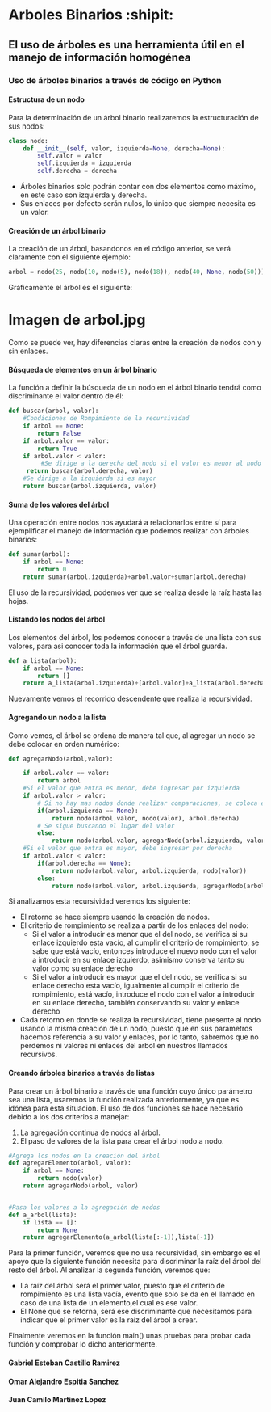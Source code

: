 # Arboles Binarios :shipit:
## El uso de árboles es una herramienta útil en el manejo de información homogénea
### Uso de árboles binarios a través de código en Python
#### Estructura de un nodo
Para la determinación de un árbol binario realizaremos la estructuración de sus nodos:
```python
class nodo:
    def __init__(self, valor, izquierda=None, derecha=None):
        self.valor = valor
        self.izquierda = izquierda
        self.derecha = derecha
```
* Árboles binarios solo podrán contar con dos elementos como máximo, en este caso son  izquierda y derecha.
* Sus enlaces por defecto serán nulos, lo único que siempre necesita es un valor.
#### Creación de un árbol binario
La creación de un árbol, basandonos en el código anterior, se verá claramente con el siguiente ejemplo:
```python
arbol = nodo(25, nodo(10, nodo(5), nodo(18)), nodo(40, None, nodo(50)))                                                        
```
Gráficamente el árbol es el siguiente:
<h1>Imagen de arbol.jpg</h1>
Como se puede ver, hay diferencias claras entre la creación de nodos con y sin enlaces.


#### Búsqueda de elementos en un árbol binario
La función a definir la búsqueda de un nodo en el árbol binario tendrá como discriminante el valor dentro de él:
```python
def buscar(arbol, valor):
    #Condiciones de Rompimiento de la recursividad
    if arbol == None:
        return False	
    if arbol.valor == valor:
        return True
    if arbol.valor < valor:
         #Se dirige a la derecha del nodo si el valor es menor al nodo
	 return buscar(arbol.derecha, valor)
    #Se dirige a la izquierda si es mayor
    return buscar(arbol.izquierda, valor)
```
#### Suma de los valores del árbol
Una operación entre nodos nos ayudará a relacionarlos entre sí para ejemplificar el manejo de información que
podemos realizar con árboles binarios:
```python
def sumar(arbol):
    if arbol == None:
        return 0
    return sumar(arbol.izquierda)+arbol.valor+sumar(arbol.derecha)
```
El uso de la recursividad, podemos ver que se realiza desde la raíz hasta las hojas.
#### Listando los nodos del árbol
Los elementos del árbol, los podemos conocer a través de una lista con sus valores, para asi conocer toda la 
información que el árbol guarda.
```python
def a_lista(arbol):
    if arbol == None:
        return []
    return a_lista(arbol.izquierda)+[arbol.valor]+a_lista(arbol.derecha)
```
Nuevamente vemos el recorrido descendente que realiza la recursividad.
#### Agregando un nodo a la lista
Como vemos, el árbol se ordena de manera tal que, al agregar un nodo se debe colocar en orden numérico:
```python
def agregarNodo(arbol,valor):

    if arbol.valor == valor:
        return arbol
    #Si el valor que entra es menor, debe ingresar por izquierda
    if arbol.valor > valor:
        # Si no hay mas nodos donde realizar comparaciones, se coloca en base al nodo actual
        if(arbol.izquierda == None):
            return nodo(arbol.valor, nodo(valor), arbol.derecha)
        # Se sigue buscando el lugar del valor
        else:
            return nodo(arbol.valor, agregarNodo(arbol.izquierda, valor), arbol.derecha)
    #Si el valor que entra es mayor, debe ingresar por derecha
    if arbol.valor < valor:
        if(arbol.derecha == None):
            return nodo(arbol.valor, arbol.izquierda, nodo(valor))
        else:
            return nodo(arbol.valor, arbol.izquierda, agregarNodo(arbol.derecha, valor))
```
Si analizamos esta recursividad veremos los siguiente:
* El retorno se hace siempre usando la creación de nodos.
* El criterio de rompimiento se realiza a partir de los enlaces del nodo:
  * Si el valor a introducir es menor que el del nodo, se verifica si su enlace izquierdo esta
    vacío, al cumplir el criterio de rompimiento, se sabe que está vacío, entonces introduce
    el nuevo nodo con el valor a introducir en su enlace izquierdo, asimismo conserva tanto
    su valor como su enlace derecho
  * Si el valor a introducir es mayor que el del nodo, se verifica si su enlace derecho esta 
    vacío, igualmente al cumplir el criterio de rompimiento, está vacío, introduce el nodo 
    con el valor a introducir en su enlace derecho, también conservando su valor y enlace derecho
* Cada retorno en donde se  realiza la recursividad, tiene presente al nodo usando la misma creación
  de un nodo, puesto que en sus parametros hacemos referencia a su valor y enlaces, por lo tanto,
  sabremos que no perdemos ni valores ni enlaces del árbol en nuestros llamados recursivos. 
#### Creando árboles binarios a través de listas
Para crear un árbol binario a través de una función cuyo único parámetro sea una lista, usaremos la 
función realizada anteriormente, ya que es idónea para esta situacion.
El uso de dos funciones se hace necesario debido a los dos criterios a manejar:
1. La agregación continua de nodos al árbol.
2. El paso de valores de la lista para crear el árbol nodo a nodo.
```python	
#Agrega los nodos en la creación del árbol
def agregarElemento(arbol, valor):
    if arbol == None:
        return nodo(valor)
    return agregarNodo(arbol, valor)


#Pasa los valores a la agregación de nodos
def a_arbol(lista):
    if lista == []:
        return None
    return agregarElemento(a_arbol(lista[:-1]),lista[-1])
```
Para la primer función, veremos que no usa recursividad, sin embargo es el apoyo que la siguiente
función necesita para discriminar la raíz del árbol del resto del árbol.
Al analizar la segunda función, veremos que:
* La raíz del árbol será el primer valor, puesto que el criterio de rompimiento es una lista vacía,
  evento que solo se da en el llamado en caso de  una lista de un elemento,el cual es ese valor.
* El None que se retorna, será ese discriminante que necesitamos para indicar que el primer valor
  es la raíz del árbol a crear.

 
Finalmente veremos en la función main() unas pruebas para probar cada función y comprobar lo dicho anteriormente.

#### Gabriel Esteban Castillo Ramirez
#### Omar Alejandro Espitia Sanchez
#### Juan Camilo Martinez Lopez


